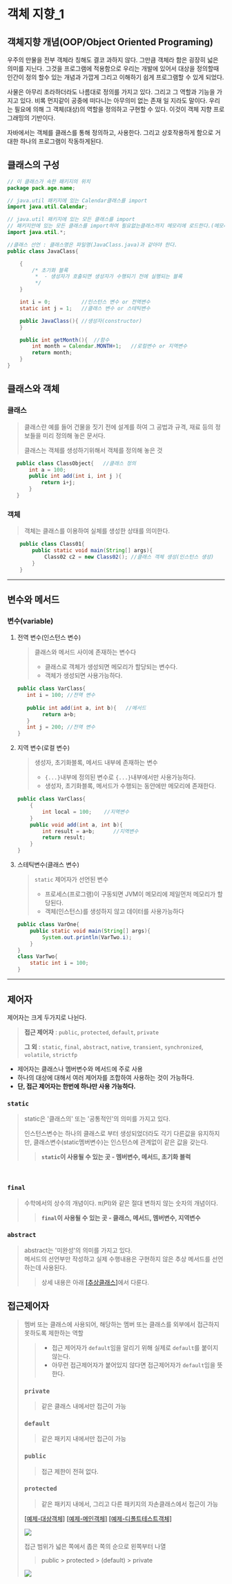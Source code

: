 # 객체 지향_1
## 객체지향 개념(OOP/Object Oriented Programing)
 우주의 만물을 전부 객체라 칭해도 결코 과하지 않다. 그만큼 객체라 함은 굉장히 넓은 의미를 지닌다. 그것을 프로그램에 적용함으로 우리는 개발에 있어서 대상을 정의할때 인간이 정의 할수 있는 개념과 가깝게 그리고 이해하기 쉽게 프로그램할 수 있게 되었다.

 사물은 아무리 초라하더라도 나름대로 정의를 가지고 있다. 그리고 그 역할과 기능을 가지고 있다. 비록 먼지같이 공중에 떠다니는 아무의미 없는 존재 일 지라도 말이다. 우리는 필요에 의해 그 객체(대상)의 역할을 정의하고 구현할 수 있다. 이것이 객체 지향 프로그래밍의 기반이다. 

 자바에서는 객체를 클래스를 통해 정의하고, 사용한다. 그리고 상호작용하게 함으로 거대한 하나의 프로그램이 작동하게된다.

## 클래스의 구성
```JAVA
// 이 클래스가 속한 패키지의 위치
package pack.age.name;  

// java.util 패키지에 있는 Calendar클래스를 import
import java.util.Calendar;  

// java.util 패키지에 있는 모든 클래스를 import
// 패키지안에 있는 모든 클래스를 import하여 필요없는클래스까지 메모리에 로드한다.(메모리 낭비)
import java.util.*; 

//클래스 선언 : 클래스명은 파일명(JavaClass.java)과 같아야 한다.
public class JavaClass{

    {
        /* 초기화 블록
         *  - 생성자가 호출되면 생성자가 수행되기 전에 실행되는 블록 
         */
    }

    int i = 0;          //인스턴스 변수 or 전역변수
    static int j = 1;   //클래스 변수 or 스테틱변수

    public JavaClass(){ //생성자(constructor)
    }

    public int getMonth(){  //함수
        int month = Calendar.MONTH+1;   //로컬변수 or 지역변수
        return month;
    }
}
```

## 클래스와 객체
### 클래스
 > 클래스란 예를 들어 건물을 짓기 전에 설계를 하여 그 공법과 규격, 재료 등의 정보들을 미리 정의해 놓은 문서다.
 >
 > 클래스는 객체를 생성하기위해서 객체를 정의해 놓은 것
 ```java
    public class ClassObject{   //클래스 정의
        int a = 100;
        public int add(int i, int j ){
            return i+j;
        }
    }
 ```

### 객체
 > 객체는 클래스를 이용하여 실체를 생성한 상태를 의미한다.
```java
    public class Class01{
        public static void main(String[] args){
            Class02 c2 = new Class02(); //클래스 객체 생성(인스턴스 생성)
        }
    }
```
----

## 변수와 메서드
### 변수(variable)
1. 전역 변수(인스턴스 변수)
    > 클래스와 메서드 사이에 존재하는 변수다 
    > - 클래스로 객체가 생성되면 메모리가 할당되는 변수다.
    > - 객체가 생성되면 사용가능하다.
    ```java
    public class VarClass{
       int i = 100; //전역 변수
       
       public int add(int a, int b){   //메서드
            return a+b;
       }
       int j = 200; //전역 변수
    }
    ```
    
2. 지역 변수(로컬 변수)
    > 생성자, 초기화블록, 메서드 내부에 존재하는 변수
    > - `{...}`내부에 정의된 변수로 `{...}`내부에서만 사용가능하다.
    > - 생성자, 초기화블록, 메서드가 수행되는 동안에만 메모리에 존재한다.
    ```java
    public class VarClass{
        {
            int local = 100;    //지역변수
        }
        public void add(int a, int b){
            int result = a+b;      //지역변수
            return result;
        }
    }
    ```

3. 스테틱변수(클래스 변수)
    > `static` 제어자가 선언된 변수
    > - 프로세스(프로그램)이 구동되면 JVM이 메모리에 제일먼저 메모리가 할당된다.
    > - 객체(인스턴스)를 생성하지 않고 데이터를 사용가능하다
    ```java
    public class VarOne{
        public static void main(String[] args){
            System.out.println(VarTwo.i);
        }
    }
    class VarTwo{
        static int i = 100;
    }
    ```
----
## **제어자**
제어자는 크게 두가지로 나뉜다.
> **접근 제어자** : `public`, `protected`, `default`, `private`
>
> **그 외** : `static`, `final`, `abstract`, `native`, `transient`, `synchronized`, `volatile`, `strictfp`

- 제어자는 클래스나 멤버변수와 메서드에 주로 사용
- 하나의 대상에 대해서 여러 제어자를 조합하여 사용하는 것이 가능하다.
- **단, 접근 제어자는 한번에 하나만 사용 가능하다.**

### `static`
> static은 '클래스의' 또는 '공통적인'의 의미를 가지고 있다.
>
> 인스턴스변수는 하나의 클래스로 부터 생성되었더라도 각기 다른값을 유지하지만, 클래스변수(static멤버변수)는 인스턴스에 관계없이 같은 값을 갖는다.
> > **​`static`이 사용될 수 있는 곳 - 멤버변수, 메서드, 초기화 블럭**

<br>

### `final`
> 수학에서의 상수의 개념이다. π(PI)와 같은 절대 변하지 않는 숫자의 개념이다.
> > **`final`이 사용될 수 있는 곳 - 클래스, 메서드, 멤버변수, 지역변수**

### `abstract`
> abstract는 '미완성'의 의미를 가지고 있다.<br>
> 메서드의 선언부만 작성하고 실제 수행내용은 구현하지 않은 추상 메서드를 선언하는데 사용된다.
> > 상세 내용은 아래 [[추상클래스]](#**추상클레스**)에서 다룬다.

## **접근제어자**
> 멤버 또는 클래스에 사용되어, 해당하는 멤버 또는 클래스를 외부에서 접근하지 못하도록 제한하는 역할
> > - 접근 제어자가 `default`임을 알리기 위해 실제로 `default`를 붙이지 않는다.
> > - 아무런 접근제어자가 붙어있지 않다면 접근제어자가 `default`임을 뜻한다.
>
> ### `private`
> > 같은 클래스 내에서만 접근이 가능
>
> ### `default`
> > 같은 패키지 내에서만 접근이 가능
> 
> ### `public`
> > 접근 제한이 전혀 없다.
> 
> ### `protected`
> > 같은 패키지 내에서, 그리고 다른 패키지의 자손클래스에서 접근이 가능<br>
> 
> [[예제-대상객체]](../../code/class03/chapter01/Ex01.java)
> [[예제-메인객체]](../../code/class03/chapter01/Ex02.java)
> [[예제-디폴트테스트객체]](../../code/class03/chapter01/access/Ex03.java)
> 
> ![](../../img/class03/chapter01/OOP_modifier_access_modifier.png)
> 
> 접근 범위가 넓은 쪽에서 좁은 쪽의 순으로 왼쪽부터 나열
> > public > protected > (default) > private
> 
> ![](../../img/class03/chapter01/OOP_modifier_access_modifier2.png)